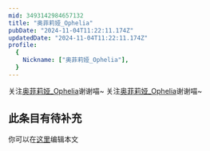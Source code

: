 ```yaml
---
mid: 3493142984657132
title: "奥菲莉娅_Ophelia"
pubDate: "2024-11-04T11:22:11.174Z"
updatedDate: "2024-11-04T11:22:11.174Z"
profile:
  {
    Nickname: ["奥菲莉娅_Ophelia"],
  }
---
```


关注[奥菲莉娅_Ophelia](https://space.bilibili.com/3493142984657132)谢谢喵~ 关注[奥菲莉娅_Ophelia](https://space.bilibili.com/3493142984657132)谢谢喵~

## 此条目有待补充
你可以在[这里](https://github.com/Yuhanawa/VTuber.ICU-Content/edit/master/v/奥菲莉娅_Ophelia/index.md)编辑本文
